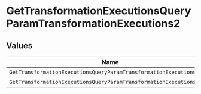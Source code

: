 # GetTransformationExecutionsQueryParamTransformationExecutions2


## Values

| Name                                                                 | Value                                                                |
| -------------------------------------------------------------------- | -------------------------------------------------------------------- |
| `GetTransformationExecutionsQueryParamTransformationExecutions2Asc`  | asc                                                                  |
| `GetTransformationExecutionsQueryParamTransformationExecutions2Desc` | desc                                                                 |